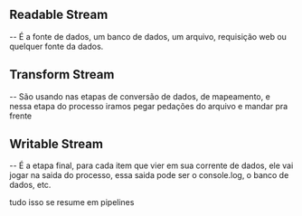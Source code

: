 ## Readable Stream
  -- É a fonte de dados,  um banco de dados, um arquivo, requisição web ou quelquer fonte da dados.

## Transform Stream
  -- São usando nas etapas de conversão de dados, de mapeamento, e nessa etapa do processo iramos pegar pedações do arquivo e mandar pra frente

## Writable Stream 
  -- É a etapa final, para cada item que vier em sua corrente de dados, ele vai jogar na saida do processo, essa saida pode ser o console.log, o banco de dados, etc.


tudo isso se resume em pipelines
